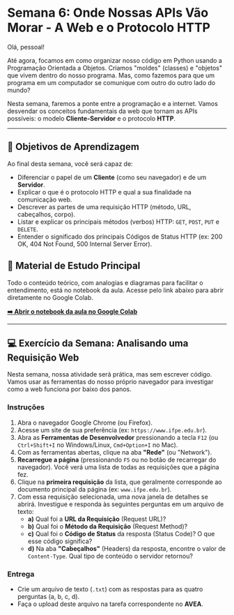 # Semana 6: Onde Nossas APIs Vão Morar - A Web e o Protocolo HTTP

Olá, pessoal!

Até agora, focamos em como organizar nosso código em Python usando a Programação Orientada a Objetos. Criamos "moldes" (classes) e "objetos" que vivem dentro do nosso programa. Mas, como fazemos para que um programa em um computador se comunique com outro do outro lado do mundo?

Nesta semana, faremos a ponte entre a programação e a internet. Vamos desvendar os conceitos fundamentais da web que tornam as APIs possíveis: o modelo **Cliente-Servidor** e o protocolo **HTTP**.

---

## 🎯 Objetivos de Aprendizagem

Ao final desta semana, você será capaz de:

* Diferenciar o papel de um **Cliente** (como seu navegador) e de um **Servidor**.
* Explicar o que é o protocolo HTTP e qual a sua finalidade na comunicação web.
* Descrever as partes de uma requisição HTTP (método, URL, cabeçalhos, corpo).
* Listar e explicar os principais métodos (verbos) HTTP: `GET`, `POST`, `PUT` e `DELETE`.
* Entender o significado dos principais Códigos de Status HTTP (ex: 200 OK, 404 Not Found, 500 Internal Server Error).

## 📖 Material de Estudo Principal

Todo o conteúdo teórico, com analogias e diagramas para facilitar o entendimento, está no notebook da aula. Acesse pelo link abaixo para abrir diretamente no Google Colab.

**[➡️ Abrir o notebook da aula no Google Colab](https://colab.research.google.com/github/delanohelio/tlp1/blob/main/conteudos/semana-06/aula_semana_06.ipynb)**

---

## 💻 Exercício da Semana: Analisando uma Requisição Web

Nesta semana, nossa atividade será prática, mas sem escrever código. Vamos usar as ferramentas do nosso próprio navegador para investigar como a web funciona por baixo dos panos.

### Instruções

1.  Abra o navegador Google Chrome (ou Firefox).
2.  Acesse um site de sua preferência (ex: `https://www.ifpe.edu.br`).
3.  Abra as **Ferramentas de Desenvolvedor** pressionando a tecla `F12` (ou `Ctrl+Shift+I` no Windows/Linux, `Cmd+Option+I` no Mac).
4.  Com as ferramentas abertas, clique na aba **"Rede"** (ou "Network").
5.  **Recarregue a página** (pressionando `F5` ou no botão de recarregar do navegador). Você verá uma lista de todas as requisições que a página fez.
6.  Clique na **primeira requisição** da lista, que geralmente corresponde ao documento principal da página (ex: `www.ifpe.edu.br`).
7.  Com essa requisição selecionada, uma nova janela de detalhes se abrirá. Investigue e responda às seguintes perguntas em um arquivo de texto:
    * **a)** Qual foi a **URL da Requisição** (Request URL)?
    * **b)** Qual foi o **Método da Requisição** (Request Method)?
    * **c)** Qual foi o **Código de Status** da resposta (Status Code)? O que esse código significa?
    * **d)** Na aba **"Cabeçalhos"** (Headers) da resposta, encontre o valor de `Content-Type`. Qual tipo de conteúdo o servidor retornou?

### Entrega

* Crie um arquivo de texto (`.txt`) com as respostas para as quatro perguntas (a, b, c, d).
* Faça o upload deste arquivo na tarefa correspondente no **AVEA**.